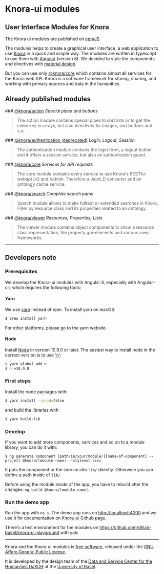 # Knora-ui modules

## User Interface Modules for Knora

The Knora ui modules are published on [npmJS](https://www.npmjs.com/~knora).

The modules helps to create a graphical user interface, a web application to use [Knora](https://www.knora.org) in a quick and simple way. The modules are written in typescript to use them with [Angular](https://angular.io) (version 8). We decided to style the components and directives with [material design](https://material.angular.io).

But you can use only [@knora/core]() which contains almost all services for the Knora web API. Knora is a software framework for storing, sharing, and working with primary sources and data in the humanities.

## Already published modules

### [@knora/action](/developers/knora-ui/documentation/action/index-action)
*Special pipes and buttons*
> The action module contains special pipes to sort lists or to get the index key in arrays, but also directives for images, sort buttons and s.o.

### [@knora/authentication (deprecated)](/developers/knora-ui/documentation/index-authentication)
*Login, Logout, Session*
> The authentication module contains the login form, a logout button and it offers a session service, but also an authentication guard.

### [@knora/core](/developers/knora-ui/documentation/core/index-core)
*Services for API requests*
> The core module contains every service to use Knora\'s RESTful webapi /v2 and /admin. Therefore a JsonLD converter and an ontology cache service.

### [@knora/search](/developers/knora-ui/documentation/search/index-search)
*Complete search panel*
> Search module allows to make fulltext or extended searches in Knora. Filter by resource class and its properties related to an ontology.

### [@knora/viewer](/developers/knora-ui/documentation/viewer/index-viewer)
*Resources, Properties, Lists*
> The viewer module contains object components to show a resource class representation, the property gui-elements and various view frameworks.

* * *

## Developers note

### Prerequisites

We develop the Knora-ui modules with Angular 8, especially with Angular-cli, which requires the following tools:

#### Yarn

We use [yarn](https://yarnpkg.com/en/) instead of npm. To install yarn on macOS:

```bash
$ brew install yarn
```

For other platforms, please go to the yarn website.

#### Node

Install [Node](https://nodejs.org/en/download/) in version 10.9.0 or later. The easiest way to install node
in the correct version is to use ['n'](https://github.com/tj/n):

```bash
$ yarn global add n
$ n v10.9.0
```

### First steps

Install the node packages with:

```bash
$ yarn install --prod=false
```

and build the libraries with:

```bash
$ yarn build-lib
```

### Develop

If you want to add more components, services and so on to a module library, you can do it with:

`$ ng generate component [path/in/your/module/][name-of-component] --project @knora/[module-name] --styleext scss`

It puts the component or the service into `lib/` directly. Otherwise you can define a path inside of `lib/`.

Before using the module inside of the app, you have to rebuild after the changes: `ng build @knora/[module-name]`.

### Run the demo app

Run the app with `ng s`. The demo app runs on <http://localhost:4200> and we use it for documentation on [Knora-ui Github page](https://dasch-swiss.github.io/knora-ui).

There's a test environment for the modules on <https://github.com/dhlab-basel/knora-ui-playground> with yalc

***

Knora and the Knora ui modules is [free software](http://www.gnu.org/philosophy/free-sw.en.html), released under the [GNU Affero General Public License](http://www.gnu.org/licenses/agpl-3.0.en.html).

It is developed by the design team of the [Data and Service Center for the Humanities DaSCH](http://dasch.swiss) at the [University of Basel](http://unibas.ch).
